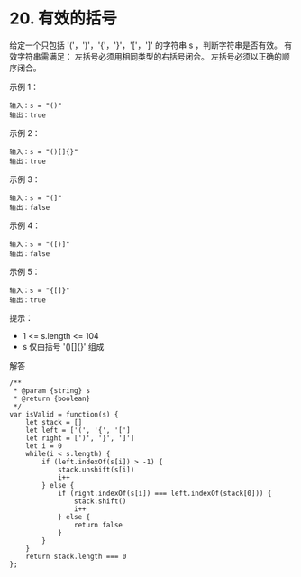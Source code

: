 ﻿# 20. 有效的括号
给定一个只包括 '('，')'，'{'，'}'，'['，']' 的字符串 s ，判断字符串是否有效。
有效字符串需满足：
左括号必须用相同类型的右括号闭合。
左括号必须以正确的顺序闭合。

示例 1：

    输入：s = "()"
    输出：true

示例 2：

    输入：s = "()[]{}"
    输出：true

示例 3：

    输入：s = "(]"
    输出：false

示例 4：

    输入：s = "([)]"
    输出：false

示例 5：

    输入：s = "{[]}"
    输出：true

提示：

 - 1 <= s.length <= 104
 - s 仅由括号 '()[]{}' 组成
 
解答

    /**
     * @param {string} s
     * @return {boolean}
     */
    var isValid = function(s) {
        let stack = []
        let left = ['(', '{', '[']
        let right = [')', '}', ']']
        let i = 0
        while(i < s.length) {
            if (left.indexOf(s[i]) > -1) {
                stack.unshift(s[i])
                i++
            } else {
                if (right.indexOf(s[i]) === left.indexOf(stack[0])) {
                    stack.shift()
                    i++
                } else {
                    return false
                }
            }
        }
        return stack.length === 0
    };